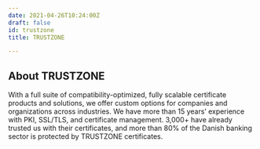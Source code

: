 ```yaml
---
date: 2021-04-26T10:24:00Z
draft: false
id: trustzone
title: TRUSTZONE

---
```


## About TRUSTZONE

With a full suite of compatibility-optimized, fully scalable certificate products and solutions, we offer custom options for companies and organizations across industries.
We have more than 15 years’ experience with PKI, SSL/TLS, and certificate management. 3,000+ have already trusted us with their certificates, and more than 80% of the Danish banking sector is protected by TRUSTZONE certificates.

